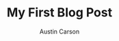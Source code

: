 ---
layout: ../../layouts/MarkDownPostLayout.astro
title: 'My First Blog Post'
pubDate: 2022-07-01
description: 'This is the first post of my new Astro blog.'
author: 'Austin Carson'
image:
    url: 'https://docs.astro.build/assets/full-logo-light.png'
    alt: 'The full Astro logo.'
tags: ["astro", "blogging", "learning in public"]
---